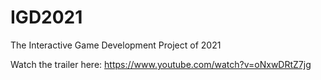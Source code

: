 # IGD2021
The Interactive Game Development Project of 2021

Watch the trailer here:
https://www.youtube.com/watch?v=oNxwDRtZ7jg
